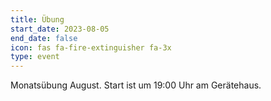 ```yaml
---
title: Übung
start_date: 2023-08-05
end_date: false
icon: fas fa-fire-extinguisher fa-3x
type: event
---
```

Monatsübung August. Start ist um 19:00 Uhr am Gerätehaus.